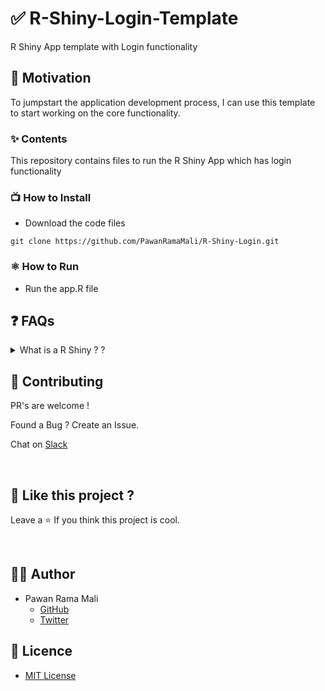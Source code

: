 # ✅ R-Shiny-Login-Template

R Shiny App template with Login functionality

## 🌻 Motivation

To jumpstart the application development process, I can use this template to start working on the core functionality. 

### ✨ Contents 

This repository contains files to run the R Shiny App which has login functionality

### 📺 How to Install 

* Download the code files

```
git clone https://github.com/PawanRamaMali/R-Shiny-Login.git 

```

### ⚛ How to Run

* Run the app.R file 


## ❓ FAQs

<!-- faq 1 -->
<details>
<summary> What is a R Shiny ? ? </summary>
<br/>

Shiny is an R package that makes it easy to build interactive web apps straight from R. You can host standalone apps on a webpage or embed them in R Markdown documents or build dashboards. You can also extend your Shiny apps with CSS themes, htmlwidgets, and JavaScript actions.

---
</details>

## 💙 Contributing

PR's are welcome !

Found a Bug ? Create an Issue.

Chat on [Slack](https://join.slack.com/t/newworkspace-9gk8128/shared_invite/zt-w6xv6tzr-gbHlelZiLQocs_twNmOypg)

<br/>


## 💖 Like this project ?

Leave a ⭐ If you think this project is cool.

<br/>


## 👨‍💻 Author

* Pawan Rama Mali 
  * [GitHub](https://github.com/PawanRamaMali) 
  * [Twitter](https://twitter.com/PawanRamaMali) 


## 🍁 Licence

* [MIT License](LICENSE)

